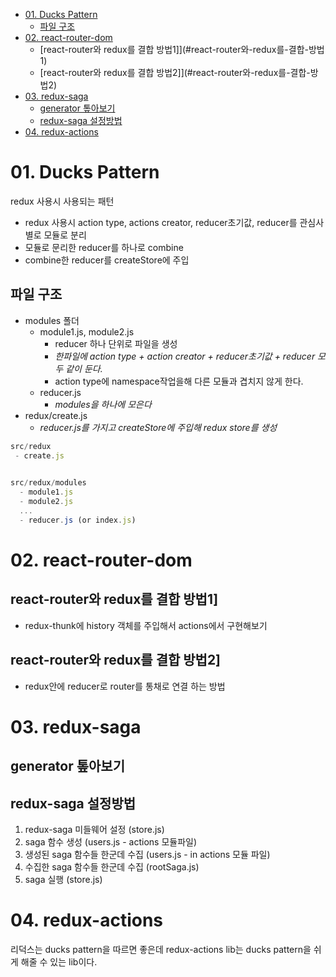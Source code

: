 - [01. Ducks Pattern](#01-ducks-pattern)
  - [파일 구조](#파일-구조)
- [02. react-router-dom](#02-react-router-dom)
  - [react-router와 redux를 결합 방법1]](#react-router와-redux를-결합-방법1)
  - [react-router와 redux를 결합 방법2]](#react-router와-redux를-결합-방법2)
- [03. redux-saga](#03-redux-saga)
  - [generator 톺아보기](#generator-톺아보기)
  - [redux-saga 설정방법](#redux-saga-설정방법)
- [04. redux-actions](#04-redux-actions)

# 01. Ducks Pattern

redux 사용시 사용되는 패턴

- redux 사용시 action type, actions creator, reducer초기값, reducer를 관심사 별로 모듈로 분리
- 모듈로 문리한 reducer를 하나로 combine
- combine한 reducer를 createStore에 주입

## 파일 구조

- modules 폴더
  - module1.js, module2.js
    - reducer 하나 단위로 파일을 생성
    - _한파일에 action type + action creator + reducer초기값 + reducer 모두 같이 둔다._
    - action type에 namespace작업을해 다른 모듈과 겹치지 않게 한다.
  - reducer.js
    - _modules을 하나에 모은다_
- redux/create.js
  - _reducer.js를 가지고 createStore에 주입해 redux store를 생성_

```jsx
src/redux
 - create.js

 
src/redux/modules
  - module1.js
  - module2.js
  ...
  - reducer.js (or index.js)
```

# 02. react-router-dom

## react-router와 redux를 결합 방법1]

- redux-thunk에 history 객체를 주입해서 actions에서 구현해보기

## react-router와 redux를 결합 방법2]

- redux안에 reducer로 router를 통채로 연결 하는 방법

# 03. redux-saga

## generator 톺아보기

## redux-saga 설정방법

1. redux-saga 미들웨어 설정 (store.js)
2. saga 함수 생성 (users.js - actions 모듈파일)
3. 생성된 saga 함수들 한군데 수집 (users.js - in actions 모듈 파일)
4. 수집한 saga 함수들 한군데 수집 (rootSaga.js)
5. saga 실행 (store.js)

# 04. redux-actions

리덕스는 ducks pattern을 따르면 좋은데 redux-actions lib는 ducks pattern을 쉬게 해줄 수 있는 lib이다.